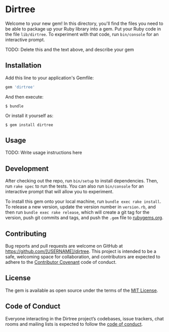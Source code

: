 # Dirtree

Welcome to your new gem! In this directory, you'll find the files you need to be able to package up your Ruby library into a gem. Put your Ruby code in the file `lib/dirtree`. To experiment with that code, run `bin/console` for an interactive prompt.

TODO: Delete this and the text above, and describe your gem

## Installation

Add this line to your application's Gemfile:

```ruby
gem 'dirtree'
```

And then execute:

    $ bundle

Or install it yourself as:

    $ gem install dirtree

## Usage

TODO: Write usage instructions here

## Development

After checking out the repo, run `bin/setup` to install dependencies. Then, run `rake spec` to run the tests. You can also run `bin/console` for an interactive prompt that will allow you to experiment.

To install this gem onto your local machine, run `bundle exec rake install`. To release a new version, update the version number in `version.rb`, and then run `bundle exec rake release`, which will create a git tag for the version, push git commits and tags, and push the `.gem` file to [rubygems.org](https://rubygems.org).

## Contributing

Bug reports and pull requests are welcome on GitHub at https://github.com/[USERNAME]/dirtree. This project is intended to be a safe, welcoming space for collaboration, and contributors are expected to adhere to the [Contributor Covenant](http://contributor-covenant.org) code of conduct.

## License

The gem is available as open source under the terms of the [MIT License](http://opensource.org/licenses/MIT).

## Code of Conduct

Everyone interacting in the Dirtree project’s codebases, issue trackers, chat rooms and mailing lists is expected to follow the [code of conduct](https://github.com/[USERNAME]/dirtree/blob/master/CODE_OF_CONDUCT.md).
